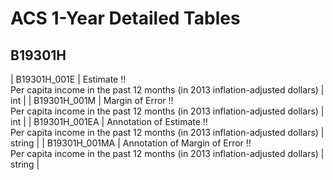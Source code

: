 # ACS 1-Year Detailed Tables

## B19301H

| B19301H_001E | Estimate !!<br>Per capita income in the past 12 months (in 2013 inflation-adjusted dollars) | int |
| B19301H_001M | Margin of Error !!<br>Per capita income in the past 12 months (in 2013 inflation-adjusted dollars) | int |
| B19301H_001EA | Annotation of Estimate !!<br>Per capita income in the past 12 months (in 2013 inflation-adjusted dollars) | string |
| B19301H_001MA | Annotation of Margin of Error !!<br>Per capita income in the past 12 months (in 2013 inflation-adjusted dollars) | string |


